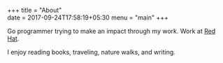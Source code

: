 +++
title = "About"                           
date = 2017-09-24T17:58:19+05:30
menu = "main"
+++

Go programmer trying to make an impact through my work. Work at [Red Hat](https://redhat.com).

I enjoy reading books, traveling, nature walks, and writing.